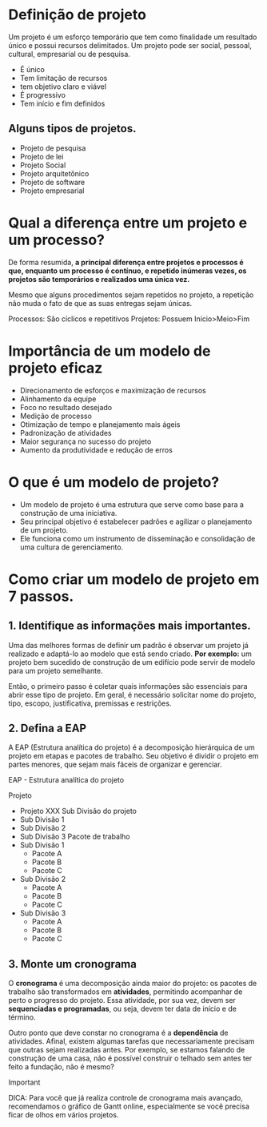 # Definição de projeto

Um projeto é um esforço temporário que tem como finalidade um resultado único e possui recursos delimitados. Um projeto pode ser social, pessoal, cultural, empresarial ou de pesquisa.

- É único
- Tem limitação de recursos
- tem objetivo claro e viável
- É progressivo
- Tem início e fim definidos


## Alguns tipos de projetos.

- Projeto de pesquisa
- Projeto de lei
- Projeto Social
- Projeto arquitetônico
- Projeto de software
- Projeto empresarial

# Qual a diferença entre um projeto e um processo?

De forma resumida, **a principal diferença entre projetos e processos é que, enquanto um processo é contínuo, e repetido inúmeras vezes, os projetos são temporários e realizados uma única vez.**

Mesmo que alguns procedimentos sejam repetidos no projeto, a repetição não muda o fato de que as suas entregas sejam únicas.

Processos: São cíclicos e repetitivos
Projetos: Possuem Início>Meio>Fim

# Importância de um modelo de projeto eficaz

- Direcionamento de esforços e maximização de recursos
- Alinhamento da equipe
- Foco no resultado desejado
- Medição de processo
- Otimização de tempo e planejamento mais ágeis
- Padronização de atividades
- Maior segurança no sucesso do projeto
- Aumento da produtividade e redução de erros

# O que é um modelo de projeto?

- Um modelo de projeto é uma estrutura que serve como base para a construção de uma iniciativa.
- Seu principal objetivo é estabelecer padrões e agilizar o planejamento de um projeto.
- Ele funciona como um instrumento de disseminação e consolidação de uma cultura de gerenciamento.

# Como criar um modelo de projeto em 7 passos.

## 1. Identifique as informações mais importantes.

Uma das melhores formas de definir um padrão é observar um projeto já realizado e adaptá-lo ao modelo que está sendo criado. **Por exemplo:** um projeto bem sucedido de construção de um edifício pode servir de modelo para um projeto semelhante.

Então, o primeiro passo é coletar quais informações são essenciais para abrir esse tipo de projeto. Em geral, é necessário solicitar nome do projeto, tipo, escopo, justificativa, premissas e restrições.

## 2. Defina a EAP

A EAP (Estrutura analítica do projeto) é a decomposição hierárquica de um projeto em etapas e pacotes de trabalho. Seu objetivo é dividir o projeto em partes menores, que sejam mais fáceis de organizar e gerenciar.

EAP - Estrutura analítica do projeto

Projeto
- Projeto XXX
Sub Divisão do projeto
- Sub Divisão 1
- Sub Divisão 2
- Sub Divisão 3
Pacote de trabalho
- Sub Divisão 1
	- Pacote A
	- Pacote B
	- Pacote C
- Sub Divisão 2
	- Pacote A
	- Pacote B
	- Pacote C
- Sub Divisão 3
	- Pacote A
	- Pacote B
	- Pacote C

## 3. Monte um cronograma

O **cronograma** é uma decomposição ainda maior do projeto: os pacotes de trabalho são transformados em **atividades**, permitindo acompanhar de perto o progresso do projeto.
Essa atividade, por sua vez, devem ser **sequenciadas e programadas**, ou seja, devem ter data de início e de término.

Outro ponto que deve constar no cronograma é a **dependência** de atividades. Afinal, existem algumas tarefas que necessariamente precisam que outras sejam realizadas antes.
Por exemplo, se estamos falando de construção de uma casa, não é possível construir o telhado sem antes ter feito a fundação, não é mesmo?

>[!important]
>DICA: Para você que já realiza controle de cronograma mais avançado, recomendamos o gráfico de Gantt online, especialmente se você precisa ficar de olhos em vários projetos.


